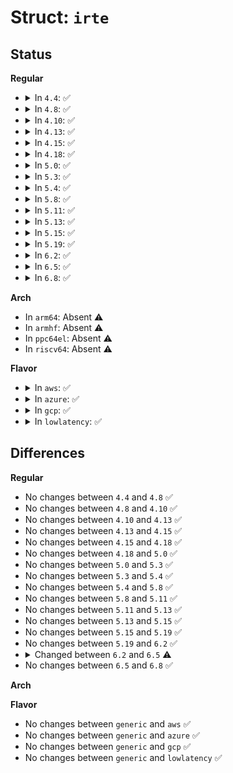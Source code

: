 # Struct: <code>irte</code>

## Status
<b>Regular</b>
<ul>
<li>
<details>
<summary>In <code>4.4</code>: ✅</summary>

```c
struct irte {
    __u64 present;
    __u64 fpd;
    __u64 __res0;
    __u64 avail;
    __u64 __res1;
    __u64 pst;
    __u64 vector;
    __u64 __res2;
    __u64 r_present;
    __u64 r_fpd;
    __u64 dst_mode;
    __u64 redir_hint;
    __u64 trigger_mode;
    __u64 dlvry_mode;
    __u64 r_avail;
    __u64 r_res0;
    __u64 r_vector;
    __u64 r_res1;
    __u64 dest_id;
    __u64 p_present;
    __u64 p_fpd;
    __u64 p_res0;
    __u64 p_avail;
    __u64 p_res1;
    __u64 p_urgent;
    __u64 p_pst;
    __u64 p_vector;
    __u64 p_res2;
    __u64 pda_l;
    __u64 low;
    __u64 sid;
    __u64 sq;
    __u64 svt;
    __u64 __res3;
    __u64 p_sid;
    __u64 p_sq;
    __u64 p_svt;
    __u64 p_res3;
    __u64 pda_h;
    __u64 high;
};
```
</details>
</li>
<li>
<details>
<summary>In <code>4.8</code>: ✅</summary>

```c
struct irte {
    __u64 present;
    __u64 fpd;
    __u64 __res0;
    __u64 avail;
    __u64 __res1;
    __u64 pst;
    __u64 vector;
    __u64 __res2;
    __u64 r_present;
    __u64 r_fpd;
    __u64 dst_mode;
    __u64 redir_hint;
    __u64 trigger_mode;
    __u64 dlvry_mode;
    __u64 r_avail;
    __u64 r_res0;
    __u64 r_vector;
    __u64 r_res1;
    __u64 dest_id;
    __u64 p_present;
    __u64 p_fpd;
    __u64 p_res0;
    __u64 p_avail;
    __u64 p_res1;
    __u64 p_urgent;
    __u64 p_pst;
    __u64 p_vector;
    __u64 p_res2;
    __u64 pda_l;
    __u64 low;
    __u64 sid;
    __u64 sq;
    __u64 svt;
    __u64 __res3;
    __u64 p_sid;
    __u64 p_sq;
    __u64 p_svt;
    __u64 p_res3;
    __u64 pda_h;
    __u64 high;
};
```
</details>
</li>
<li>
<details>
<summary>In <code>4.10</code>: ✅</summary>

```c
struct irte {
    __u64 present;
    __u64 fpd;
    __u64 __res0;
    __u64 avail;
    __u64 __res1;
    __u64 pst;
    __u64 vector;
    __u64 __res2;
    __u64 r_present;
    __u64 r_fpd;
    __u64 dst_mode;
    __u64 redir_hint;
    __u64 trigger_mode;
    __u64 dlvry_mode;
    __u64 r_avail;
    __u64 r_res0;
    __u64 r_vector;
    __u64 r_res1;
    __u64 dest_id;
    __u64 p_present;
    __u64 p_fpd;
    __u64 p_res0;
    __u64 p_avail;
    __u64 p_res1;
    __u64 p_urgent;
    __u64 p_pst;
    __u64 p_vector;
    __u64 p_res2;
    __u64 pda_l;
    __u64 low;
    __u64 sid;
    __u64 sq;
    __u64 svt;
    __u64 __res3;
    __u64 p_sid;
    __u64 p_sq;
    __u64 p_svt;
    __u64 p_res3;
    __u64 pda_h;
    __u64 high;
};
```
</details>
</li>
<li>
<details>
<summary>In <code>4.13</code>: ✅</summary>

```c
struct irte {
    __u64 present;
    __u64 fpd;
    __u64 __res0;
    __u64 avail;
    __u64 __res1;
    __u64 pst;
    __u64 vector;
    __u64 __res2;
    __u64 r_present;
    __u64 r_fpd;
    __u64 dst_mode;
    __u64 redir_hint;
    __u64 trigger_mode;
    __u64 dlvry_mode;
    __u64 r_avail;
    __u64 r_res0;
    __u64 r_vector;
    __u64 r_res1;
    __u64 dest_id;
    __u64 p_present;
    __u64 p_fpd;
    __u64 p_res0;
    __u64 p_avail;
    __u64 p_res1;
    __u64 p_urgent;
    __u64 p_pst;
    __u64 p_vector;
    __u64 p_res2;
    __u64 pda_l;
    __u64 low;
    __u64 sid;
    __u64 sq;
    __u64 svt;
    __u64 __res3;
    __u64 p_sid;
    __u64 p_sq;
    __u64 p_svt;
    __u64 p_res3;
    __u64 pda_h;
    __u64 high;
};
```
</details>
</li>
<li>
<details>
<summary>In <code>4.15</code>: ✅</summary>

```c
struct irte {
    __u64 present;
    __u64 fpd;
    __u64 __res0;
    __u64 avail;
    __u64 __res1;
    __u64 pst;
    __u64 vector;
    __u64 __res2;
    __u64 r_present;
    __u64 r_fpd;
    __u64 dst_mode;
    __u64 redir_hint;
    __u64 trigger_mode;
    __u64 dlvry_mode;
    __u64 r_avail;
    __u64 r_res0;
    __u64 r_vector;
    __u64 r_res1;
    __u64 dest_id;
    __u64 p_present;
    __u64 p_fpd;
    __u64 p_res0;
    __u64 p_avail;
    __u64 p_res1;
    __u64 p_urgent;
    __u64 p_pst;
    __u64 p_vector;
    __u64 p_res2;
    __u64 pda_l;
    __u64 low;
    __u64 sid;
    __u64 sq;
    __u64 svt;
    __u64 __res3;
    __u64 p_sid;
    __u64 p_sq;
    __u64 p_svt;
    __u64 p_res3;
    __u64 pda_h;
    __u64 high;
};
```
</details>
</li>
<li>
<details>
<summary>In <code>4.18</code>: ✅</summary>

```c
struct irte {
    __u64 present;
    __u64 fpd;
    __u64 __res0;
    __u64 avail;
    __u64 __res1;
    __u64 pst;
    __u64 vector;
    __u64 __res2;
    __u64 r_present;
    __u64 r_fpd;
    __u64 dst_mode;
    __u64 redir_hint;
    __u64 trigger_mode;
    __u64 dlvry_mode;
    __u64 r_avail;
    __u64 r_res0;
    __u64 r_vector;
    __u64 r_res1;
    __u64 dest_id;
    __u64 p_present;
    __u64 p_fpd;
    __u64 p_res0;
    __u64 p_avail;
    __u64 p_res1;
    __u64 p_urgent;
    __u64 p_pst;
    __u64 p_vector;
    __u64 p_res2;
    __u64 pda_l;
    __u64 low;
    __u64 sid;
    __u64 sq;
    __u64 svt;
    __u64 __res3;
    __u64 p_sid;
    __u64 p_sq;
    __u64 p_svt;
    __u64 p_res3;
    __u64 pda_h;
    __u64 high;
};
```
</details>
</li>
<li>
<details>
<summary>In <code>5.0</code>: ✅</summary>

```c
struct irte {
    __u64 present;
    __u64 fpd;
    __u64 __res0;
    __u64 avail;
    __u64 __res1;
    __u64 pst;
    __u64 vector;
    __u64 __res2;
    __u64 r_present;
    __u64 r_fpd;
    __u64 dst_mode;
    __u64 redir_hint;
    __u64 trigger_mode;
    __u64 dlvry_mode;
    __u64 r_avail;
    __u64 r_res0;
    __u64 r_vector;
    __u64 r_res1;
    __u64 dest_id;
    __u64 p_present;
    __u64 p_fpd;
    __u64 p_res0;
    __u64 p_avail;
    __u64 p_res1;
    __u64 p_urgent;
    __u64 p_pst;
    __u64 p_vector;
    __u64 p_res2;
    __u64 pda_l;
    __u64 low;
    __u64 sid;
    __u64 sq;
    __u64 svt;
    __u64 __res3;
    __u64 p_sid;
    __u64 p_sq;
    __u64 p_svt;
    __u64 p_res3;
    __u64 pda_h;
    __u64 high;
};
```
</details>
</li>
<li>
<details>
<summary>In <code>5.3</code>: ✅</summary>

```c
struct irte {
    __u64 present;
    __u64 fpd;
    __u64 __res0;
    __u64 avail;
    __u64 __res1;
    __u64 pst;
    __u64 vector;
    __u64 __res2;
    __u64 r_present;
    __u64 r_fpd;
    __u64 dst_mode;
    __u64 redir_hint;
    __u64 trigger_mode;
    __u64 dlvry_mode;
    __u64 r_avail;
    __u64 r_res0;
    __u64 r_vector;
    __u64 r_res1;
    __u64 dest_id;
    __u64 p_present;
    __u64 p_fpd;
    __u64 p_res0;
    __u64 p_avail;
    __u64 p_res1;
    __u64 p_urgent;
    __u64 p_pst;
    __u64 p_vector;
    __u64 p_res2;
    __u64 pda_l;
    __u64 low;
    __u64 sid;
    __u64 sq;
    __u64 svt;
    __u64 __res3;
    __u64 p_sid;
    __u64 p_sq;
    __u64 p_svt;
    __u64 p_res3;
    __u64 pda_h;
    __u64 high;
};
```
</details>
</li>
<li>
<details>
<summary>In <code>5.4</code>: ✅</summary>

```c
struct irte {
    __u64 present;
    __u64 fpd;
    __u64 __res0;
    __u64 avail;
    __u64 __res1;
    __u64 pst;
    __u64 vector;
    __u64 __res2;
    __u64 r_present;
    __u64 r_fpd;
    __u64 dst_mode;
    __u64 redir_hint;
    __u64 trigger_mode;
    __u64 dlvry_mode;
    __u64 r_avail;
    __u64 r_res0;
    __u64 r_vector;
    __u64 r_res1;
    __u64 dest_id;
    __u64 p_present;
    __u64 p_fpd;
    __u64 p_res0;
    __u64 p_avail;
    __u64 p_res1;
    __u64 p_urgent;
    __u64 p_pst;
    __u64 p_vector;
    __u64 p_res2;
    __u64 pda_l;
    __u64 low;
    __u64 sid;
    __u64 sq;
    __u64 svt;
    __u64 __res3;
    __u64 p_sid;
    __u64 p_sq;
    __u64 p_svt;
    __u64 p_res3;
    __u64 pda_h;
    __u64 high;
};
```
</details>
</li>
<li>
<details>
<summary>In <code>5.8</code>: ✅</summary>

```c
struct irte {
    __u64 present;
    __u64 fpd;
    __u64 __res0;
    __u64 avail;
    __u64 __res1;
    __u64 pst;
    __u64 vector;
    __u64 __res2;
    __u64 r_present;
    __u64 r_fpd;
    __u64 dst_mode;
    __u64 redir_hint;
    __u64 trigger_mode;
    __u64 dlvry_mode;
    __u64 r_avail;
    __u64 r_res0;
    __u64 r_vector;
    __u64 r_res1;
    __u64 dest_id;
    __u64 p_present;
    __u64 p_fpd;
    __u64 p_res0;
    __u64 p_avail;
    __u64 p_res1;
    __u64 p_urgent;
    __u64 p_pst;
    __u64 p_vector;
    __u64 p_res2;
    __u64 pda_l;
    __u64 low;
    __u64 sid;
    __u64 sq;
    __u64 svt;
    __u64 __res3;
    __u64 p_sid;
    __u64 p_sq;
    __u64 p_svt;
    __u64 p_res3;
    __u64 pda_h;
    __u64 high;
};
```
</details>
</li>
<li>
<details>
<summary>In <code>5.11</code>: ✅</summary>

```c
struct irte {
    __u64 present;
    __u64 fpd;
    __u64 __res0;
    __u64 avail;
    __u64 __res1;
    __u64 pst;
    __u64 vector;
    __u64 __res2;
    __u64 r_present;
    __u64 r_fpd;
    __u64 dst_mode;
    __u64 redir_hint;
    __u64 trigger_mode;
    __u64 dlvry_mode;
    __u64 r_avail;
    __u64 r_res0;
    __u64 r_vector;
    __u64 r_res1;
    __u64 dest_id;
    __u64 p_present;
    __u64 p_fpd;
    __u64 p_res0;
    __u64 p_avail;
    __u64 p_res1;
    __u64 p_urgent;
    __u64 p_pst;
    __u64 p_vector;
    __u64 p_res2;
    __u64 pda_l;
    __u64 low;
    __u64 sid;
    __u64 sq;
    __u64 svt;
    __u64 __res3;
    __u64 p_sid;
    __u64 p_sq;
    __u64 p_svt;
    __u64 p_res3;
    __u64 pda_h;
    __u64 high;
};
```
</details>
</li>
<li>
<details>
<summary>In <code>5.13</code>: ✅</summary>

```c
struct irte {
    __u64 present;
    __u64 fpd;
    __u64 __res0;
    __u64 avail;
    __u64 __res1;
    __u64 pst;
    __u64 vector;
    __u64 __res2;
    __u64 r_present;
    __u64 r_fpd;
    __u64 dst_mode;
    __u64 redir_hint;
    __u64 trigger_mode;
    __u64 dlvry_mode;
    __u64 r_avail;
    __u64 r_res0;
    __u64 r_vector;
    __u64 r_res1;
    __u64 dest_id;
    __u64 p_present;
    __u64 p_fpd;
    __u64 p_res0;
    __u64 p_avail;
    __u64 p_res1;
    __u64 p_urgent;
    __u64 p_pst;
    __u64 p_vector;
    __u64 p_res2;
    __u64 pda_l;
    __u64 low;
    __u64 sid;
    __u64 sq;
    __u64 svt;
    __u64 __res3;
    __u64 p_sid;
    __u64 p_sq;
    __u64 p_svt;
    __u64 p_res3;
    __u64 pda_h;
    __u64 high;
};
```
</details>
</li>
<li>
<details>
<summary>In <code>5.15</code>: ✅</summary>

```c
struct irte {
    __u64 present;
    __u64 fpd;
    __u64 __res0;
    __u64 avail;
    __u64 __res1;
    __u64 pst;
    __u64 vector;
    __u64 __res2;
    __u64 r_present;
    __u64 r_fpd;
    __u64 dst_mode;
    __u64 redir_hint;
    __u64 trigger_mode;
    __u64 dlvry_mode;
    __u64 r_avail;
    __u64 r_res0;
    __u64 r_vector;
    __u64 r_res1;
    __u64 dest_id;
    __u64 p_present;
    __u64 p_fpd;
    __u64 p_res0;
    __u64 p_avail;
    __u64 p_res1;
    __u64 p_urgent;
    __u64 p_pst;
    __u64 p_vector;
    __u64 p_res2;
    __u64 pda_l;
    __u64 low;
    __u64 sid;
    __u64 sq;
    __u64 svt;
    __u64 __res3;
    __u64 p_sid;
    __u64 p_sq;
    __u64 p_svt;
    __u64 p_res3;
    __u64 pda_h;
    __u64 high;
};
```
</details>
</li>
<li>
<details>
<summary>In <code>5.19</code>: ✅</summary>

```c
struct irte {
    __u64 present;
    __u64 fpd;
    __u64 __res0;
    __u64 avail;
    __u64 __res1;
    __u64 pst;
    __u64 vector;
    __u64 __res2;
    __u64 r_present;
    __u64 r_fpd;
    __u64 dst_mode;
    __u64 redir_hint;
    __u64 trigger_mode;
    __u64 dlvry_mode;
    __u64 r_avail;
    __u64 r_res0;
    __u64 r_vector;
    __u64 r_res1;
    __u64 dest_id;
    __u64 p_present;
    __u64 p_fpd;
    __u64 p_res0;
    __u64 p_avail;
    __u64 p_res1;
    __u64 p_urgent;
    __u64 p_pst;
    __u64 p_vector;
    __u64 p_res2;
    __u64 pda_l;
    __u64 low;
    __u64 sid;
    __u64 sq;
    __u64 svt;
    __u64 __res3;
    __u64 p_sid;
    __u64 p_sq;
    __u64 p_svt;
    __u64 p_res3;
    __u64 pda_h;
    __u64 high;
};
```
</details>
</li>
<li>
<details>
<summary>In <code>6.2</code>: ✅</summary>

```c
struct irte {
    __u64 present;
    __u64 fpd;
    __u64 __res0;
    __u64 avail;
    __u64 __res1;
    __u64 pst;
    __u64 vector;
    __u64 __res2;
    __u64 r_present;
    __u64 r_fpd;
    __u64 dst_mode;
    __u64 redir_hint;
    __u64 trigger_mode;
    __u64 dlvry_mode;
    __u64 r_avail;
    __u64 r_res0;
    __u64 r_vector;
    __u64 r_res1;
    __u64 dest_id;
    __u64 p_present;
    __u64 p_fpd;
    __u64 p_res0;
    __u64 p_avail;
    __u64 p_res1;
    __u64 p_urgent;
    __u64 p_pst;
    __u64 p_vector;
    __u64 p_res2;
    __u64 pda_l;
    __u64 low;
    __u64 sid;
    __u64 sq;
    __u64 svt;
    __u64 __res3;
    __u64 p_sid;
    __u64 p_sq;
    __u64 p_svt;
    __u64 p_res3;
    __u64 pda_h;
    __u64 high;
};
```
</details>
</li>
<li>
<details>
<summary>In <code>6.5</code>: ✅</summary>

```c
struct irte {
    __u64 present;
    __u64 fpd;
    __u64 __res0;
    __u64 avail;
    __u64 __res1;
    __u64 pst;
    __u64 vector;
    __u64 __res2;
    __u64 r_present;
    __u64 r_fpd;
    __u64 dst_mode;
    __u64 redir_hint;
    __u64 trigger_mode;
    __u64 dlvry_mode;
    __u64 r_avail;
    __u64 r_res0;
    __u64 r_vector;
    __u64 r_res1;
    __u64 dest_id;
    __u64 p_present;
    __u64 p_fpd;
    __u64 p_res0;
    __u64 p_avail;
    __u64 p_res1;
    __u64 p_urgent;
    __u64 p_pst;
    __u64 p_vector;
    __u64 p_res2;
    __u64 pda_l;
    __u64 low;
    __u64 sid;
    __u64 sq;
    __u64 svt;
    __u64 __res3;
    __u64 p_sid;
    __u64 p_sq;
    __u64 p_svt;
    __u64 p_res3;
    __u64 pda_h;
    __u64 high;
    __u128 irte;
};
```
</details>
</li>
<li>
<details>
<summary>In <code>6.8</code>: ✅</summary>

```c
struct irte {
    __u64 present;
    __u64 fpd;
    __u64 __res0;
    __u64 avail;
    __u64 __res1;
    __u64 pst;
    __u64 vector;
    __u64 __res2;
    __u64 r_present;
    __u64 r_fpd;
    __u64 dst_mode;
    __u64 redir_hint;
    __u64 trigger_mode;
    __u64 dlvry_mode;
    __u64 r_avail;
    __u64 r_res0;
    __u64 r_vector;
    __u64 r_res1;
    __u64 dest_id;
    __u64 p_present;
    __u64 p_fpd;
    __u64 p_res0;
    __u64 p_avail;
    __u64 p_res1;
    __u64 p_urgent;
    __u64 p_pst;
    __u64 p_vector;
    __u64 p_res2;
    __u64 pda_l;
    __u64 low;
    __u64 sid;
    __u64 sq;
    __u64 svt;
    __u64 __res3;
    __u64 p_sid;
    __u64 p_sq;
    __u64 p_svt;
    __u64 p_res3;
    __u64 pda_h;
    __u64 high;
    __u128 irte;
};
```
</details>
</li>
</ul>
<b>Arch</b>
<ul>
<li>
In <code>arm64</code>: Absent ⚠️
</li>
<li>
In <code>armhf</code>: Absent ⚠️
</li>
<li>
In <code>ppc64el</code>: Absent ⚠️
</li>
<li>
In <code>riscv64</code>: Absent ⚠️
</li>
</ul>
<b>Flavor</b>
<ul>
<li>
<details>
<summary>In <code>aws</code>: ✅</summary>

```c
struct irte {
    __u64 present;
    __u64 fpd;
    __u64 __res0;
    __u64 avail;
    __u64 __res1;
    __u64 pst;
    __u64 vector;
    __u64 __res2;
    __u64 r_present;
    __u64 r_fpd;
    __u64 dst_mode;
    __u64 redir_hint;
    __u64 trigger_mode;
    __u64 dlvry_mode;
    __u64 r_avail;
    __u64 r_res0;
    __u64 r_vector;
    __u64 r_res1;
    __u64 dest_id;
    __u64 p_present;
    __u64 p_fpd;
    __u64 p_res0;
    __u64 p_avail;
    __u64 p_res1;
    __u64 p_urgent;
    __u64 p_pst;
    __u64 p_vector;
    __u64 p_res2;
    __u64 pda_l;
    __u64 low;
    __u64 sid;
    __u64 sq;
    __u64 svt;
    __u64 __res3;
    __u64 p_sid;
    __u64 p_sq;
    __u64 p_svt;
    __u64 p_res3;
    __u64 pda_h;
    __u64 high;
};
```
</details>
</li>
<li>
<details>
<summary>In <code>azure</code>: ✅</summary>

```c
struct irte {
    __u64 present;
    __u64 fpd;
    __u64 __res0;
    __u64 avail;
    __u64 __res1;
    __u64 pst;
    __u64 vector;
    __u64 __res2;
    __u64 r_present;
    __u64 r_fpd;
    __u64 dst_mode;
    __u64 redir_hint;
    __u64 trigger_mode;
    __u64 dlvry_mode;
    __u64 r_avail;
    __u64 r_res0;
    __u64 r_vector;
    __u64 r_res1;
    __u64 dest_id;
    __u64 p_present;
    __u64 p_fpd;
    __u64 p_res0;
    __u64 p_avail;
    __u64 p_res1;
    __u64 p_urgent;
    __u64 p_pst;
    __u64 p_vector;
    __u64 p_res2;
    __u64 pda_l;
    __u64 low;
    __u64 sid;
    __u64 sq;
    __u64 svt;
    __u64 __res3;
    __u64 p_sid;
    __u64 p_sq;
    __u64 p_svt;
    __u64 p_res3;
    __u64 pda_h;
    __u64 high;
};
```
</details>
</li>
<li>
<details>
<summary>In <code>gcp</code>: ✅</summary>

```c
struct irte {
    __u64 present;
    __u64 fpd;
    __u64 __res0;
    __u64 avail;
    __u64 __res1;
    __u64 pst;
    __u64 vector;
    __u64 __res2;
    __u64 r_present;
    __u64 r_fpd;
    __u64 dst_mode;
    __u64 redir_hint;
    __u64 trigger_mode;
    __u64 dlvry_mode;
    __u64 r_avail;
    __u64 r_res0;
    __u64 r_vector;
    __u64 r_res1;
    __u64 dest_id;
    __u64 p_present;
    __u64 p_fpd;
    __u64 p_res0;
    __u64 p_avail;
    __u64 p_res1;
    __u64 p_urgent;
    __u64 p_pst;
    __u64 p_vector;
    __u64 p_res2;
    __u64 pda_l;
    __u64 low;
    __u64 sid;
    __u64 sq;
    __u64 svt;
    __u64 __res3;
    __u64 p_sid;
    __u64 p_sq;
    __u64 p_svt;
    __u64 p_res3;
    __u64 pda_h;
    __u64 high;
};
```
</details>
</li>
<li>
<details>
<summary>In <code>lowlatency</code>: ✅</summary>

```c
struct irte {
    __u64 present;
    __u64 fpd;
    __u64 __res0;
    __u64 avail;
    __u64 __res1;
    __u64 pst;
    __u64 vector;
    __u64 __res2;
    __u64 r_present;
    __u64 r_fpd;
    __u64 dst_mode;
    __u64 redir_hint;
    __u64 trigger_mode;
    __u64 dlvry_mode;
    __u64 r_avail;
    __u64 r_res0;
    __u64 r_vector;
    __u64 r_res1;
    __u64 dest_id;
    __u64 p_present;
    __u64 p_fpd;
    __u64 p_res0;
    __u64 p_avail;
    __u64 p_res1;
    __u64 p_urgent;
    __u64 p_pst;
    __u64 p_vector;
    __u64 p_res2;
    __u64 pda_l;
    __u64 low;
    __u64 sid;
    __u64 sq;
    __u64 svt;
    __u64 __res3;
    __u64 p_sid;
    __u64 p_sq;
    __u64 p_svt;
    __u64 p_res3;
    __u64 pda_h;
    __u64 high;
};
```
</details>
</li>
</ul>

## Differences
<b>Regular</b>
<ul>
<li>
No changes between <code>4.4</code> and <code>4.8</code> ✅
</li>
<li>
No changes between <code>4.8</code> and <code>4.10</code> ✅
</li>
<li>
No changes between <code>4.10</code> and <code>4.13</code> ✅
</li>
<li>
No changes between <code>4.13</code> and <code>4.15</code> ✅
</li>
<li>
No changes between <code>4.15</code> and <code>4.18</code> ✅
</li>
<li>
No changes between <code>4.18</code> and <code>5.0</code> ✅
</li>
<li>
No changes between <code>5.0</code> and <code>5.3</code> ✅
</li>
<li>
No changes between <code>5.3</code> and <code>5.4</code> ✅
</li>
<li>
No changes between <code>5.4</code> and <code>5.8</code> ✅
</li>
<li>
No changes between <code>5.8</code> and <code>5.11</code> ✅
</li>
<li>
No changes between <code>5.11</code> and <code>5.13</code> ✅
</li>
<li>
No changes between <code>5.13</code> and <code>5.15</code> ✅
</li>
<li>
No changes between <code>5.15</code> and <code>5.19</code> ✅
</li>
<li>
No changes between <code>5.19</code> and <code>6.2</code> ✅
</li>
<li>
<details>
<summary>Changed between <code>6.2</code> and <code>6.5</code> ⚠️</summary>
<ul>
<li>
<b>Field added. </b>
<code>__u128 irte</code>
</li>
</ul>
</details>
</li>
<li>
No changes between <code>6.5</code> and <code>6.8</code> ✅
</li>
</ul>
<b>Arch</b>
<ul>
</ul>
<b>Flavor</b>
<ul>
<li>
No changes between <code>generic</code> and <code>aws</code> ✅
</li>
<li>
No changes between <code>generic</code> and <code>azure</code> ✅
</li>
<li>
No changes between <code>generic</code> and <code>gcp</code> ✅
</li>
<li>
No changes between <code>generic</code> and <code>lowlatency</code> ✅
</li>
</ul>
